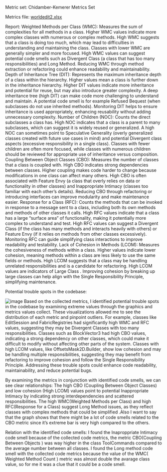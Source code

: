 Metric set: Chidamber-Kemerer Metrics Set

Metrics file:
[worldedit2.xlsx](https://github.com/user-attachments/files/17692374/worldedit2.xlsx)

Report:
Weighted Methods per Class (WMC):
Measures the sum of complexities for all methods in a class. Higher WMC values indicate more complex classes with numerous or complex methods. 
High WMC suggests that a class is doing too much, which may lead to difficulties in understanding and maintaining the class. Classes with lower WMC are generally simpler and more focused.
High WMC values can suggest potential code smells such as Divergent Class (a class that has too many responsibilities) and Long Method. Reducing WMC through method extraction or refactoring could enhance readability and maintainability.
Depth of Inheritance Tree (DIT):
Represents the maximum inheritance depth of a class within the hierarchy. Higher values mean a class is further down in the inheritance hierarchy.
Higher DIT values indicate more inheritance and potential for reuse, but may also introduce greater complexity.
A deep inheritance tree (high DIT) can make code more challenging to understand and maintain. A potential code smell is for example Refused Bequest (when subclasses do not use inherited methods). Monitoring DIT helps to ensure inheritance is used appropriately, enhancing reusability without adding unnecessary complexity.
Number of Children (NOC):
Counts the direct subclasses a class has.
High NOC indicates that a class is a parent to many subclasses, which can suggest it is widely reused or generalized.
A high NOC can sometimes point to Speculative Generality (overly generalized classes created with future use cases in mind) and potential Divergent class aspects (excessive responsibility in a single class). Classes with fewer children are often more focused, while classes with numerous children should be reviewed for appropriate use of inheritance versus composition.
Coupling Between Object Classes (CBO):
Measures the number of classes that a class is coupled with. High CBO indicates strong dependencies between classes.
Higher coupling makes code harder to change because modifications in one class can affect many others.
High CBO is often associated with Feature Envy (a class that overly relies on data or functionality in other classes) and Inappropriate Intimacy (classes too familiar with each other’s details). Reducing CBO through refactoring or introducing interfaces can improve modularity and make maintenance easier.
Response for a Class (RFC):
Counts the methods that can be invoked in response to a message sent to a class, including both its own methods and methods of other classes it calls.
High RFC values indicate that a class has a large “surface area” of functionality, making it potentially more complex to understand and test.
High RFC values can suggest a Divergent Class (if the class has many methods and interacts heavily with others) or Feature Envy (if it relies on methods from other classes excessively). Monitoring RFC can guide simplifying class interactions to improve readability and testability.
Lack of Cohesion in Methods (LCOM):
Measures the cohesiveness of methods within a class. Higher values indicate lower cohesion, meaning methods within a class are less likely to use the same fields or methods.
High LCOM suggests that a class may be handling unrelated responsibilities and is a candidate for refactoring.
High LCOM values are indicators of Large Class . Improving cohesion by breaking up large classes can help align with the Single Responsibility Principle, simplifying maintenance.

Potential trouble spots in the codebase: 

![image](https://github.com/user-attachments/assets/0f99dea8-745d-46a0-972e-72c1709dc550)
Based on the collected metrics, I identified potential trouble spots in the codebase by examining extreme values through the graphics and metrics values collect. These visualizations allowed me to see the distribution of each metric and pinpoint outliers.
For example, classes like EditSession and FabricRegistries had significantly high WMC and RFC values, suggesting they may be Divergent Classes with too many responsibilities.
Classes such as BlockVector3 had high CBO values, indicating a strong dependency on other classes, which could make it difficult to modify without affecting other parts of the system.
Classes with high LCOM values, like OffsetsMask2D.Builder, show low cohesion and may be handling multiple responsibilities, suggesting they may benefit from refactoring to improve cohesion and follow the Single Responsibility Principle. Addressing these trouble spots could enhance code readability, maintainability, and reduce potential bugs.

By examining the metrics in conjunction with identified code smells, we can see clear relationships:
The high CBO (Coupling Between Object Classes)  and low cohesion (High LCOM) values point to potential Inappropriate Intimacy by indicating strong interdependencies and scattered responsibilities.
The high WMC(Weighted Methods per Class) and high RFC(Response for a Class) suggest Long Method issues, as they reflect classes with complex methods that could be simplified .Also I want to say that the graph shows that there might be a lot of code smells related to the CBO metric since it’s extreme bar is very high compared to the others. 

Relation with the identified code smells:
I found the Inaproppriate Intimacy code smell because of the collected code metrics, the metric CBO(Coupling Between Objects ) was way higher in the class ToolCommands compared to the average number between all classes.
I found the Long method code smell with the collected code metrics because the value of the WMC( Weighted Method Count ) metric was almost double the avarage class value, so for me it was a clue that it could be a code smell.

